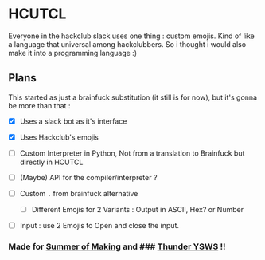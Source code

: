 # HCUTCL

Everyone in the hackclub slack uses one thing : custom emojis. Kind of like a language that universal among hackclubbers. So i thought i would also make it into a programming language :)

## Plans

This started as just a brainfuck substitution (it still is for now), but it's gonna be more than that :
- [x] Uses a slack bot as it's interface
- [x] Uses Hackclub's emojis
- [ ] Custom Interpreter in Python, Not from a translation to Brainfuck but directly in HCUTCL
- [ ] (Maybe) API for the compiler/interpreter ?
- [ ] Custom `.` from brainfuck alternative
  - [ ] Different Emojis for 2 Variants : Output in ASCII, Hex? or Number
- [ ] Input : use 2 Emojis to Open and close the input.


### Made for [Summer of Making](https://summer.hack.club/wg) and ### [Thunder YSWS](https://hackclub.slack.com/archives/C06V2GEV3MY) !!

